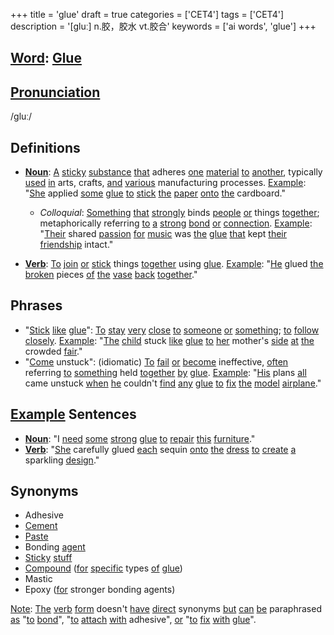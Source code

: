 +++
title = 'glue'
draft = true
categories = ['CET4']
tags = ['CET4']
description = '[gluː] n.胶，胶水 vt.胶合'
keywords = ['ai words', 'glue']
+++

## [Word](/post/word/): [Glue](/post/glue/)

## [Pronunciation](/post/pronunciation/)
/ɡluː/

## Definitions
- **[Noun](/post/noun/)**: [A](/post/a/) [sticky](/post/sticky/) [substance](/post/substance/) [that](/post/that/) adheres [one](/post/one/) [material](/post/material/) [to](/post/to/) [another](/post/another/), typically [used](/post/used/) [in](/post/in/) arts, crafts, [and](/post/and/) [various](/post/various/) manufacturing processes. [Example](/post/example/): "[She](/post/she/) applied [some](/post/some/) [glue](/post/glue/) [to](/post/to/) [stick](/post/stick/) [the](/post/the/) [paper](/post/paper/) [onto](/post/onto/) [the](/post/the/) cardboard."
  - *Colloquial*: [Something](/post/something/) [that](/post/that/) [strongly](/post/strongly/) binds [people](/post/people/) [or](/post/or/) things [together](/post/together/); metaphorically referring [to](/post/to/) [a](/post/a/) [strong](/post/strong/) [bond](/post/bond/) [or](/post/or/) [connection](/post/connection/). [Example](/post/example/): "[Their](/post/their/) shared [passion](/post/passion/) [for](/post/for/) [music](/post/music/) was [the](/post/the/) [glue](/post/glue/) [that](/post/that/) kept [their](/post/their/) [friendship](/post/friendship/) intact."

- **[Verb](/post/verb/)**: [To](/post/to/) [join](/post/join/) [or](/post/or/) [stick](/post/stick/) things [together](/post/together/) using [glue](/post/glue/). [Example](/post/example/): "[He](/post/he/) glued [the](/post/the/) [broken](/post/broken/) pieces [of](/post/of/) [the](/post/the/) [vase](/post/vase/) [back](/post/back/) [together](/post/together/)."

## Phrases
- "[Stick](/post/stick/) [like](/post/like/) [glue](/post/glue/)": [To](/post/to/) [stay](/post/stay/) [very](/post/very/) [close](/post/close/) [to](/post/to/) [someone](/post/someone/) [or](/post/or/) [something](/post/something/); [to](/post/to/) [follow](/post/follow/) [closely](/post/closely/). [Example](/post/example/): "[The](/post/the/) [child](/post/child/) stuck [like](/post/like/) [glue](/post/glue/) [to](/post/to/) [her](/post/her/) mother's [side](/post/side/) [at](/post/at/) [the](/post/the/) crowded [fair](/post/fair/)."
- "[Come](/post/come/) unstuck": (idiomatic) [To](/post/to/) [fail](/post/fail/) [or](/post/or/) [become](/post/become/) ineffective, [often](/post/often/) referring [to](/post/to/) [something](/post/something/) held [together](/post/together/) [by](/post/by/) [glue](/post/glue/). [Example](/post/example/): "[His](/post/his/) plans [all](/post/all/) came unstuck [when](/post/when/) [he](/post/he/) couldn't [find](/post/find/) [any](/post/any/) [glue](/post/glue/) [to](/post/to/) [fix](/post/fix/) [the](/post/the/) [model](/post/model/) [airplane](/post/airplane/)."

## [Example](/post/example/) Sentences
- **[Noun](/post/noun/)**: "I [need](/post/need/) [some](/post/some/) [strong](/post/strong/) [glue](/post/glue/) [to](/post/to/) [repair](/post/repair/) [this](/post/this/) [furniture](/post/furniture/)."
- **[Verb](/post/verb/)**: "[She](/post/she/) carefully glued [each](/post/each/) sequin [onto](/post/onto/) [the](/post/the/) [dress](/post/dress/) [to](/post/to/) [create](/post/create/) [a](/post/a/) sparkling [design](/post/design/)."

## Synonyms
- Adhesive
- [Cement](/post/cement/)
- [Paste](/post/paste/)
- Bonding [agent](/post/agent/)
- [Sticky](/post/sticky/) [stuff](/post/stuff/)
- [Compound](/post/compound/) ([for](/post/for/) [specific](/post/specific/) types [of](/post/of/) [glue](/post/glue/))
- Mastic
- Epoxy ([for](/post/for/) stronger bonding agents)

[Note](/post/note/): [The](/post/the/) [verb](/post/verb/) [form](/post/form/) doesn't [have](/post/have/) [direct](/post/direct/) synonyms [but](/post/but/) [can](/post/can/) [be](/post/be/) paraphrased [as](/post/as/) "[to](/post/to/) [bond](/post/bond/)", "[to](/post/to/) [attach](/post/attach/) [with](/post/with/) adhesive", [or](/post/or/) "[to](/post/to/) [fix](/post/fix/) [with](/post/with/) [glue](/post/glue/)".

